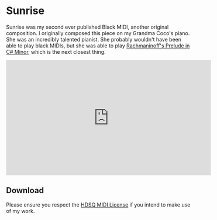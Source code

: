 # Sunrise

Sunrise was my second ever published Black MIDI, another original composition. I originally composed this piece on my Grandma Coco's piano. She was an incredibly talented pianist. She probably wouldn't have been able to play black MIDIs, but she was able to play [Rachmaninoff's Prelude in C# Minor](https://youtu.be/SCm9O2KNEX4), which is the next closest thing.

<iframe width="560" height="315" src="https://www.youtube.com/embed/LvpaL9q8JDQ?si=lxC1yl5leHh17EsZ" title="YouTube video player" frameborder="0" allow="accelerometer; autoplay; clipboard-write; encrypted-media; gyroscope; picture-in-picture; web-share" referrerpolicy="strict-origin-when-cross-origin" allowfullscreen></iframe>

## Download

Please ensure you respect the [HDSQ MIDI License](https://maddyguthridge.com/hdsq/license) if you intend to make use of my work.